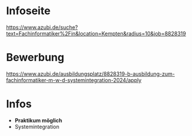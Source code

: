 # Infoseite #
https://www.azubi.de/suche?text=Fachinformatiker%2Fin&location=Kempten&radius=10&job=8828319

# Bewerbung #
https://www.azubi.de/ausbildungsplatz/8828319-b-ausbildung-zum-fachinformatiker-m-w-d-systemintegration-2024/apply

# Infos #
- **Praktikum möglich**
- Systemintegration
